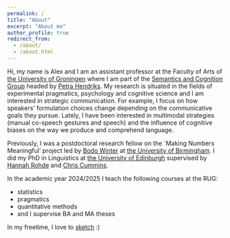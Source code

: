 ```yaml
---
permalink: /
title: "About"
excerpt: "About me"
author_profile: true
redirect_from: 
  - /about/
  - /about.html
---
```


Hi, my name is Alex and I am an assistant professor at the Faculty of Arts of [the University of Groningen](https://www.rug.nl/) where I am part of the [Semantics and Cognition Group](https://semcog.nl/) headed by [Petra Hendriks](http://www.let.rug.nl/~hendriks/personal/index.html). My research is situated in the fields of experimental pragmatics, psychology and cognitive science and I am interested in strategic communication. For example, I focus on how speakers’ formulation choices change depending on the communicative goals they pursue. Lately, I have been interested in multimodal strategies (manual co-speech gestures and speech) and the influence of cognitive biases on the way we produce and comprehend language.

Previously, I was a postdoctoral research fellow on the `Making Numbers Meaningful’ project led by [Bodo Winter](https://bodowinter.com/) at [the University of Birmingham](https://www.birmingham.ac.uk/index.aspx). I did my PhD in Linguistics at [the University of Edinburgh](https://www.ed.ac.uk/) supervised by [Hannah Rohde](http://www.lel.ed.ac.uk/~hrohde/index.html) and [Chris Cummins](http://www.crcummins.com/).

In the academic year 2024/2025 I teach the following courses at the RUG:
- statistics
- pragmatics
- quantitative methods
- and I supervise BA and MA theses 

In my freetime, I love to [sketch](https://www.instagram.com/lordysart/) :)
